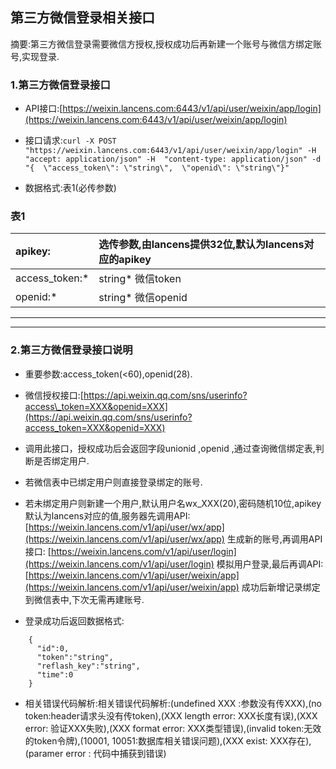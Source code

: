 ## 第三方微信登录相关接口

摘要:第三方微信登录需要微信方授权,授权成功后再新建一个账号与微信方绑定账号,实现登录.

### 1.第三方微信登录接口

* API接口:[https://weixin.lancens.com:6443/v1/api/user/weixin/app/login](https://weixin.lancens.com:6443/v1/api/user/weixin/app/login)

* 接口请求:`curl -X POST "https://weixin.lancens.com:6443/v1/api/user/weixin/app/login" -H  "accept: application/json" -H  "content-type: application/json" -d "{  \"access_token\": \"string\",  \"openid\": \"string\"}"`

* 数据格式:表1\(必传参数\)

### 表1

| apikey: | 选传参数,由lancens提供32位,默认为lancens对应的apikey |
| :--- | :--- |
| access\_token:\* | string\* 微信token |
| openid:\* | string\* 微信openid |

---

---

### 2.第三方微信登录接口说明

* 重要参数:access\_token\(&lt;60\),openid\(28\).

* 微信授权接口:[https://api.weixin.qq.com/sns/userinfo?access\_token=XXX&openid=XXX](https://api.weixin.qq.com/sns/userinfo?access_token=XXX&openid=XXX)

* 调用此接口，授权成功后会返回字段unionid ,openid ,通过查询微信绑定表,判断是否绑定用户.

* 若微信表中已绑定用户则直接登录绑定的账号.

* 若未绑定用户则新建一个用户,默认用户名wx\_XXX\(20\),密码随机10位,apikey默认为lancens对应的值,服务器先调用API:[https://weixin.lancens.com/v1/api/user/wx/app](https://weixin.lancens.com/v1/api/user/wx/app) 生成新的账号,再调用API接口: [https://weixin.lancens.com/v1/api/user/login](https://weixin.lancens.com/v1/api/user/login)  模拟用户登录,最后再调API:[https://weixin.lancens.com/v1/api/user/weixin/app](https://weixin.lancens.com/v1/api/user/weixin/app) 成功后新增记录绑定到微信表中,下次无需再建账号.

* 登录成功后返回数据格式:

```
    {
      "id":0,
      "token":"string",
      "reflash_key":"string",
      "time":0
    }
```

* 相关错误代码解析:相关错误代码解析:\(undefined XXX :参数没有传XXX\),\(no token:header请求头没有传token\),\(XXX length error: XXX长度有误\),\(XXX error: 验证XXX失败\),\(XXX format error: XXX类型错误\),\(invalid token:无效的token令牌\),\(10001, 10051:数据库相关错误问题\),\(XXX exist: XXX存在\),\(paramer error : 代码中捕获到错误\)



